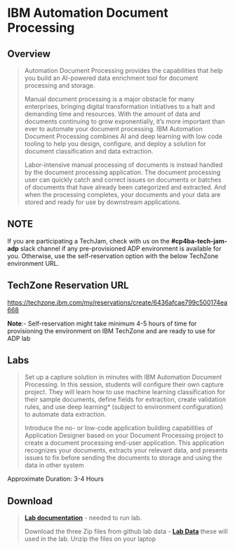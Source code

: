 # IBM Automation Document Processing
## Overview
>  Automation Document Processing provides the capabilities that help you build an AI-powered data enrichment tool for document processing and storage.
>
>  Manual document processing is a major obstacle for many enterprises, bringing digital transformation initiatives to a halt and demanding time and resources. With the amount of data and documents continuing to grow exponentially, it’s more important than ever to automate your document processing. IBM Automation Document Processing combines AI and deep learning with low code tooling to help you design, configure, and deploy a solution for document classification and data extraction.
>
>  Labor-intensive manual processing of documents is instead handled by the document processing application. The document processing user can quickly catch and correct issues on documents or batches of documents that have already been categorized and extracted. And when the processing completes, your documents and your data are stored and ready for use by downstream applications.


## **NOTE**
If you are participating a TechJam, check with us on the **#cp4ba-tech-jam-adp** slack channel if any pre-provisioned ADP environment is available for you.
Otherwise, use the self-reservation option with the below TechZone environment URL.

## TechZone Reservation URL
https://techzone.ibm.com/my/reservations/create/6436afcae799c500174ea668

**Note**:- Self-reservation might take minimum 4-5 hours of time for provisioning the environment on IBM TechZone and are ready to use for ADP lab

## Labs
> Set up a capture solution in minutes with IBM Automation Document Processing. In this session, students will configure their own capture project. They will learn how to use machine learning classification for their sample documents, define fields for extraction, create validation rules, and use deep learning* (subject to environment configuration) to automate data extraction. 
> 
> Introduce the no- or low-code application building capabilities of Application Designer based on your Document Processing project to create a document processing end-user application. This application recognizes your documents, extracts your relevant data, and presents issues to fix before sending the documents to storage and using the data in other system


Approximate Duration: 3-4 Hours


## Download
> **[Lab documentation](Lab%20Guide%20-%20Automation%20Document%20Processing%20(ADP).pdf)** - needed to run lab.
>  
> Download the three Zip files from github lab data - **[Lab Data](Lab%20Data)** these will used in the lab.  Unzip the files on your laptop
